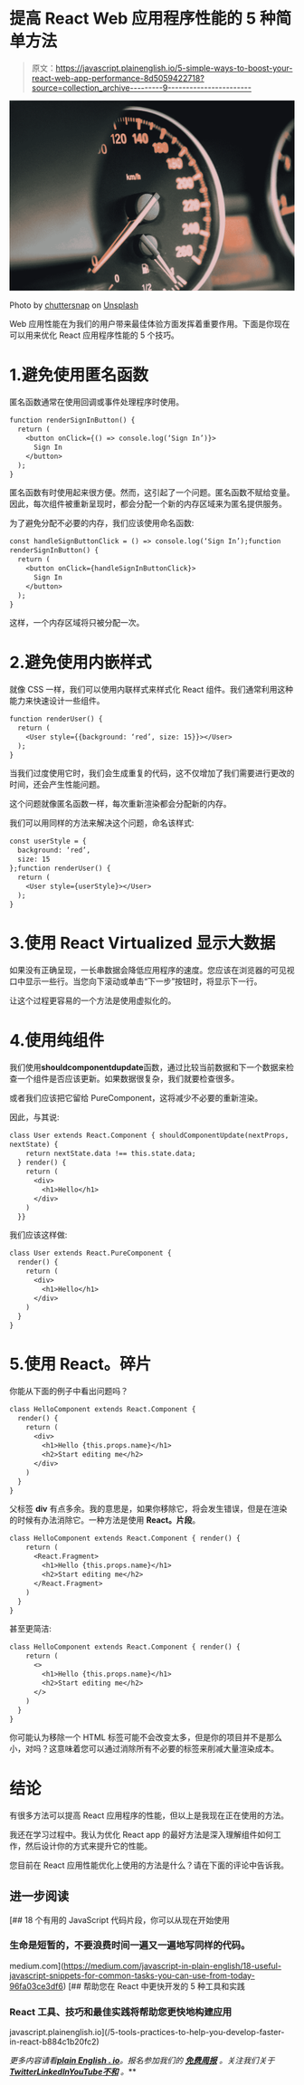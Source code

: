 # 提高 React Web 应用程序性能的 5 种简单方法

> 原文：<https://javascript.plainenglish.io/5-simple-ways-to-boost-your-react-web-app-performance-8d5059422718?source=collection_archive---------9----------------------->

![](img/11b5c24798d48f09eea203c7eb1dec64.png)

Photo by [chuttersnap](https://unsplash.com/@chuttersnap?utm_source=medium&utm_medium=referral) on [Unsplash](https://unsplash.com?utm_source=medium&utm_medium=referral)

Web 应用性能在为我们的用户带来最佳体验方面发挥着重要作用。下面是你现在可以用来优化 React 应用程序性能的 5 个技巧。

# 1.避免使用匿名函数

匿名函数通常在使用回调或事件处理程序时使用。

```
function renderSignInButton() {
  return (
    <button onClick={() => console.log(‘Sign In’)}>
      Sign In
    </button>
  );
}
```

匿名函数有时使用起来很方便。然而，这引起了一个问题。匿名函数不赋给变量。因此，每次组件被重新呈现时，都会分配一个新的内存区域来为匿名提供服务。

为了避免分配不必要的内存，我们应该使用命名函数:

```
const handleSignButtonClick = () => console.log(‘Sign In’);function renderSignInButton() {
  return (
    <button onClick={handleSignInButtonClick}>
      Sign In
    </button>
  );
}
```

这样，一个内存区域将只被分配一次。

# 2.避免使用内嵌样式

就像 CSS 一样，我们可以使用内联样式来样式化 React 组件。我们通常利用这种能力来快速设计一些组件。

```
function renderUser() {
  return (
    <User style={{background: ‘red’, size: 15}}></User>
  );
}
```

当我们过度使用它时，我们会生成重复的代码，这不仅增加了我们需要进行更改的时间，还会产生性能问题。

这个问题就像匿名函数一样，每次重新渲染都会分配新的内存。

我们可以用同样的方法来解决这个问题，命名该样式:

```
const userStyle = {
  background: ‘red’,
  size: 15
};function renderUser() {
  return (
    <User style={userStyle}></User>
  );
}
```

# 3.使用 React Virtualized 显示大数据

如果没有正确呈现，一长串数据会降低应用程序的速度。您应该在浏览器的可见视口中显示一些行。当您向下滚动或单击“下一步”按钮时，将显示下一行。

让这个过程更容易的一个方法是使用虚拟化的。

# 4.使用纯组件

我们使用**shouldcomponentdupdate**函数，通过比较当前数据和下一个数据来检查一个组件是否应该更新。如果数据很复杂，我们就要检查很多。

或者我们应该把它留给 PureComponent，这将减少不必要的重新渲染。

因此，与其说:

```
class User extends React.Component { shouldComponentUpdate(nextProps, nextState) {
    return nextState.data !== this.state.data;
  } render() {
    return (
      <div>
        <h1>Hello</h1>
      </div>
    )
  }}
```

我们应该这样做:

```
class User extends React.PureComponent {
  render() {
    return (
      <div>
        <h1>Hello</h1>
      </div>
    )
  }
}
```

# 5.使用 React。碎片

你能从下面的例子中看出问题吗？

```
class HelloComponent extends React.Component {
  render() {
    return (
      <div>
        <h1>Hello {this.props.name}</h1>
        <h2>Start editing me</h2>
      </div>
    )
  }
}
```

父标签 **div** 有点多余。我的意思是，如果你移除它，将会发生错误，但是在渲染的时候有办法消除它。一种方法是使用 **React。片段**。

```
class HelloComponent extends React.Component { render() {
    return ( 
      <React.Fragment>
        <h1>Hello {this.props.name}</h1>
        <h2>Start editing me</h2>
      </React.Fragment>
    )
  }
}
```

甚至更简洁:

```
class HelloComponent extends React.Component { render() {
    return (
      <>
        <h1>Hello {this.props.name}</h1>
        <h2>Start editing me</h2>
      </>
    )
  }
}
```

你可能认为移除一个 HTML 标签可能不会改变太多，但是你的项目并不是那么小，对吗？这意味着您可以通过消除所有不必要的标签来削减大量渲染成本。

# 结论

有很多方法可以提高 React 应用程序的性能，但以上是我现在正在使用的方法。

我还在学习过程中。我认为优化 React app 的最好方法是深入理解组件如何工作，然后设计你的方式来提升它的性能。

您目前在 React 应用性能优化上使用的方法是什么？请在下面的评论中告诉我。

## 进一步阅读

[](https://medium.com/javascript-in-plain-english/18-useful-javascript-snippets-for-common-tasks-you-can-use-from-today-96fa03ce3df6) [## 18 个有用的 JavaScript 代码片段，你可以从现在开始使用

### 生命是短暂的，不要浪费时间一遍又一遍地写同样的代码。

medium.com](https://medium.com/javascript-in-plain-english/18-useful-javascript-snippets-for-common-tasks-you-can-use-from-today-96fa03ce3df6) [](/5-tools-practices-to-help-you-develop-faster-in-react-b884c1b20fc2) [## 帮助您在 React 中更快开发的 5 种工具和实践

### React 工具、技巧和最佳实践将帮助您更快地构建应用

javascript.plainenglish.io](/5-tools-practices-to-help-you-develop-faster-in-react-b884c1b20fc2) 

*更多内容请看*[***plain English . io***](https://plainenglish.io/)*。报名参加我们的* [***免费周报***](http://newsletter.plainenglish.io/) *。关注我们关于*[***Twitter***](https://twitter.com/inPlainEngHQ)[***LinkedIn***](https://www.linkedin.com/company/inplainenglish/)*[***YouTube***](https://www.youtube.com/channel/UCtipWUghju290NWcn8jhyAw)*[***不和***](https://discord.gg/GtDtUAvyhW) *。***